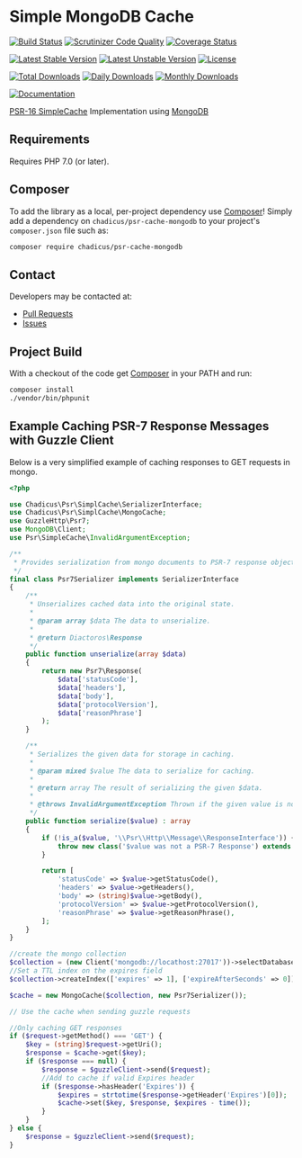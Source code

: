 # Simple MongoDB Cache

[![Build Status](https://travis-ci.org/chadicus/psr-cache-mongodb.svg?branch=master)](https://travis-ci.org/chadicus/psr-cache-mongodb)
[![Scrutinizer Code Quality](https://scrutinizer-ci.com/g/chadicus/psr-cache-mongodb/badges/quality-score.png?b=master)](https://scrutinizer-ci.com/g/chadicus/psr-cache-mongodb/?branch=master)
[![Coverage Status](https://coveralls.io/repos/github/chadicus/psr-cache-mongodb/badge.svg?branch=master)](https://coveralls.io/github/chadicus/psr-cache-mongodb?branch=master)

[![Latest Stable Version](https://poser.pugx.org/chadicus/psr-cache-mongodb/v/stable)](https://packagist.org/packages/chadicus/psr-cache-mongodb)
[![Latest Unstable Version](https://poser.pugx.org/chadicus/psr-cache-mongodb/v/unstable)](https://packagist.org/packages/chadicus/psr-cache-mongodb)
[![License](https://poser.pugx.org/chadicus/psr-cache-mongodb/license)](https://packagist.org/packages/chadicus/psr-cache-mongodb)

[![Total Downloads](https://poser.pugx.org/chadicus/psr-cache-mongodb/downloads)](https://packagist.org/packages/chadicus/psr-cache-mongodb)
[![Daily Downloads](https://poser.pugx.org/chadicus/psr-cache-mongodb/d/daily)](https://packagist.org/packages/chadicus/psr-cache-mongodb)
[![Monthly Downloads](https://poser.pugx.org/chadicus/psr-cache-mongodb/d/monthly)](https://packagist.org/packages/chadicus/psr-cache-mongodb)

[![Documentation](https://img.shields.io/badge/reference-phpdoc-blue.svg?style=flat)](http://pholiophp.org/chadicus/psr-cache-mongodb)

[PSR-16 SimpleCache](http://www.php-fig.org/psr/psr-16/) Implementation using [MongoDB](https://docs.mongodb.com/php-library/master/)

## Requirements

Requires PHP 7.0 (or later).

## Composer
To add the library as a local, per-project dependency use [Composer](http://getcomposer.org)! Simply add a dependency on `chadicus/psr-cache-mongodb` to your project's `composer.json` file such as:

```sh
composer require chadicus/psr-cache-mongodb
```

## Contact
Developers may be contacted at:

 * [Pull Requests](https://github.com/chadicus/psr-cache-mongodb/pulls)
 * [Issues](https://github.com/chadicus/psr-cache-mongodb/issues)

## Project Build
With a checkout of the code get [Composer](http://getcomposer.org) in your PATH and run:

```sh
composer install
./vendor/bin/phpunit
```
## Example Caching PSR-7 Response Messages with Guzzle Client

Below is a very simplified example of caching responses to GET requests in mongo.

```php
<?php

use Chadicus\Psr\SimplCache\SerializerInterface;
use Chadicus\Psr\SimplCache\MongoCache;
use GuzzleHttp\Psr7;
use MongoDB\Client;
use Psr\SimpleCache\InvalidArgumentException;

/**
 * Provides serialization from mongo documents to PSR-7 response objects.
 */
final class Psr7Serializer implements SerializerInterface
{
    /**
     * Unserializes cached data into the original state.
     *
     * @param array $data The data to unserialize.
     *
     * @return Diactoros\Response
     */
    public function unserialize(array $data)
    {
        return new Psr7\Response(
            $data['statusCode'],
            $data['headers'],
            $data['body'],
            $data['protocolVersion'],
            $data['reasonPhrase']
        );
    }

    /**
     * Serializes the given data for storage in caching.
     *
     * @param mixed $value The data to serialize for caching.
     *
     * @return array The result of serializing the given $data.
     *
     * @throws InvalidArgumentException Thrown if the given value is not a PSR-7 Response instance.
     */
    public function serialize($value) : array
    {
        if (!is_a($value, '\\Psr\\Http\\Message\\ResponseInterface')) {
            throw new class('$value was not a PSR-7 Response') extends \Exception implements InvalidArgumentException { };
        }

        return [
            'statusCode' => $value->getStatusCode(),
            'headers' => $value->getHeaders(),
            'body' => (string)$value->getBody(),
            'protocolVersion' => $value->getProtocolVersion(),
            'reasonPhrase' => $value->getReasonPhrase(),
        ];
    }
}

//create the mongo collection
$collection = (new Client('mongodb://locathost:27017'))->selectDatabase('psr')->selectCollection('cache');
//Set a TTL index on the expires field
$collection->createIndex(['expires' => 1], ['expireAfterSeconds' => 0]);

$cache = new MongoCache($collection, new Psr7Serializer());

// Use the cache when sending guzzle requests

//Only caching GET responses
if ($request->getMethod() === 'GET') {
    $key = (string)$request->getUri();
    $response = $cache->get($key);
    if ($response === null) {
        $response = $guzzleClient->send($request);
        //Add to cache if valid Expires header
        if ($response->hasHeader('Expires')) {
            $expires = strtotime($response->getHeader('Expires')[0]);
            $cache->set($key, $response, $expires - time());
        }
    }
} else {
    $response = $guzzleClient->send($request);
}
```
